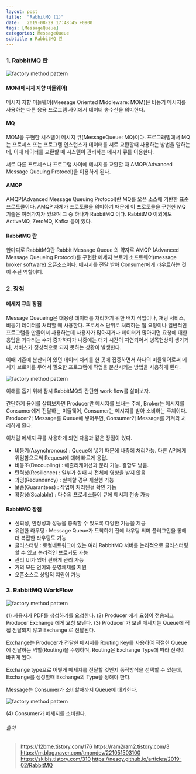 ```yaml
---
layout: post
title:  "RabbitMQ (1)"
date:   2019-08-29 17:48:45 +0900
tags: [MessageQueue]
categories: MessageQueue
subtitle : RabbitMQ 란
---
```


### 1. RabbitMQ 란

![factory method pattern](1.png)

#### MON(메시지 지향 미들웨어)
메시지 지향 미들웨어(Meesage Oriented Middleware: MOM)은 비동기 메시지를 사용하는 다른 응용 프로그램 사이에서 데이터 송수신을 의미한다.

#### MQ
MOM을 구현한 시스템이 메시지 큐(MessageQueue: MQ)이다. 
프로그래밍에서 MQ는 프로세스 또는 프로그램 인스턴스가 데이터를 서로 교환할때 사용하는 방법을 말하는데,
이때 데이터를 교환할 때 시스템이 관리하는 메시지 큐를 이용한다.
                                         
서로 다른 프로세스나 프로그램 사이에 메시지를 교환할 때 AMQP(Advanced Message Queuing Protocol)을 이용하게 된다.
                                      
#### AMQP                  
AMQP(Advanced Message Queuing Protocol)란 MQ를 오픈 소스에 기반한 표준 프로토콜이다. 
AMQP 자체가 프로토콜을 의미하기 때문에 이 프로토콜을 구현한 MQ 기술은 여러가지가 있으며 그 중 하나가 RabbitMQ 이다.
RabbitMQ 이외에도 ActiveMQ, ZeroMQ, Kafka 등이 있다.

#### RabbitMQ 란 

한마디로 RabbitMQ란 
Rabbit Message Queue 의 약자로 AMQP (Advanced Message Queueing Protocol)를 구현한 메세지 브로커 소프트웨어(message broker software) 오픈소스이다. 
메시지를 전달 받아 Consumer에게 라우트하는 것이 주된 역할이다.

### 2. 장점 

#### 메세지 큐의 장점

Message Queueing은 대용량 데이터를 처리하기 위한 배치 작업이나, 채팅 서비스, 비동기 데이터를 처리할 때 사용한다.
프로세스 단위로 처리하는 웹 요청이나 일반적인 프로그램을 만들어서 사용하는데 
사용자가 많아지거나 데이터가 많아지면 요청에 대한 응답을 기다리는 수가 증가하다가 나중에는 대기 시간이 지연되어서 병목현상이 생기거나, 
서비스가 정상적으로 되지 못하는 상황이 발생한다.

이때 기존에 분산되어 있던 데이터 처리를 한 곳에 집중하면서 하나의 미들웨어로써 메세지 브로커를 두어서 필요한 프로그램에 작업을 분산시키는 방법을 사용하게 된다.

![factory method pattern](2.png) 

이해를 돕기 위해 잠시 RabbitMQ의 간단한 work flow를 살펴보자. 

간단하게 용어를 살펴보자면 
Producer란 메시지를 보내는 주체, Broker는 메시지를 Consumer에게 전달하는 미들웨어, Consumer는 메시지를 받아 소비하는 주체이다.
Producer가 Message를 Queue에 넣어두면, Consumer가 Message를 가져와 처리하게 된다.

이처럼 메세지 큐를 사용하게 되면 다음과 같은 장점이 있다.

- 비동기(Asynchronous) : Queue에 넣기 때문에 나중에 처리가능. 다른 API에게 위임함으로써 Request에 대해 빠르게 응답.
- 비동조(Decoupling) : 애츨리케이션과 분리 가능. 결합도 낮춤.
- 탄력성(Resilience) : 일부가 실패 시 전체에 영향을 받지 않음
- 과잉(Redundancy) : 실패할 경우 재실행 가능
- 보증(Guarantees) : 작업이 처리된걸 확인 가능
- 확장성(Scalable) : 다수의 프로세스들이 큐에 메시지 전송 가능

#### RabbitMQ 장점 

- 신뢰성, 안정성과 성능을 충족할 수 있도록 다양한 기능을 제공
- 유연한 라우팅 : Message Queue가 도착하기 전에 라우팅 되며 플러그인을 통해 더 복잡한 라우팅도 가능
- 클러스터링 : 로컬네트워크에 있는 여러 RabbitMQ 서버를 논리적으로 클러스터링할 수 있고 논리적인 브로커도 가능
- 관리 UI가 있어 편하게 관리 가능
- 거의 모든 언어와 운영체제를 지원 
- 오픈소스로 상업적 지원이 가능

### 3. RabbitMQ WorkFlow

![factory method pattern](3.png) 

(1) 사용자가 PDF를 생성하기를 요청한다.
(2) Producer 에게 요청이 전송되고 Producer Exchange 에게 요청 보낸다.
(3) Producer 가 보낸 메세지는 Queue에 직접 전달되지 않고 Exchange 로 전달된다. 

Exchange는 Producer가 전달한 메시지를 Routing Key를 사용하여 적절한 Queue에 전달하는 역할(Routing)을 수행하며, 
Routing은 Exchange Type에 따라 전략이 바뀌게 된다.

Exchange type으로 어떻게 메세지를 전달할 것인지 동작방식을 선택할 수 있는데,
Exchange를 생성할때 Exchange의 Type을 정해야 한다.

Message는 Consumer가 소비할때까지 Queue에 대기한다.

![factory method pattern](5.png) 

(4) Consumer가 메세지를 소비한다.

###### 출처
> https://12bme.tistory.com/176
> https://ram2ram2.tistory.com/3
> https://m.blog.naver.com/tmondev/221051503100
> https://skibis.tistory.com/310
> https://nesoy.github.io/articles/2019-02/RabbitMQ

